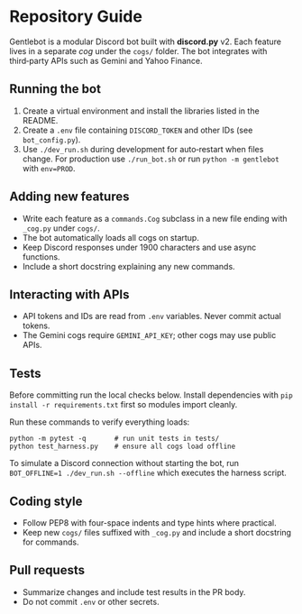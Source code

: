 # Repository Guide

Gentlebot is a modular Discord bot built with **discord.py** v2. Each feature lives in a separate _cog_ under the `cogs/` folder. The bot integrates with third‑party APIs such as Gemini and Yahoo Finance.

## Running the bot
1. Create a virtual environment and install the libraries listed in the README.
2. Create a `.env` file containing `DISCORD_TOKEN` and other IDs (see `bot_config.py`).
3. Use `./dev_run.sh` during development for auto‑restart when files change. For production use `./run_bot.sh` or run `python -m gentlebot` with `env=PROD`.

## Adding new features
- Write each feature as a `commands.Cog` subclass in a new file ending with `_cog.py` under `cogs/`.
- The bot automatically loads all cogs on startup.
- Keep Discord responses under 1900 characters and use async functions.
- Include a short docstring explaining any new commands.

## Interacting with APIs
 - API tokens and IDs are read from `.env` variables. Never commit actual tokens.
 - The Gemini cogs require `GEMINI_API_KEY`; other cogs may use public APIs.

## Tests
Before committing run the local checks below.  Install dependencies with
`pip install -r requirements.txt` first so modules import cleanly.

Run these commands to verify everything loads:
```
python -m pytest -q       # run unit tests in tests/
python test_harness.py    # ensure all cogs load offline
```
To simulate a Discord connection without starting the bot, run
`BOT_OFFLINE=1 ./dev_run.sh --offline` which executes the harness script.

## Coding style
- Follow PEP8 with four-space indents and type hints where practical.
- Keep new `cogs/` files suffixed with `_cog.py` and include a short docstring for commands.

## Pull requests
- Summarize changes and include test results in the PR body.
- Do not commit `.env` or other secrets.
